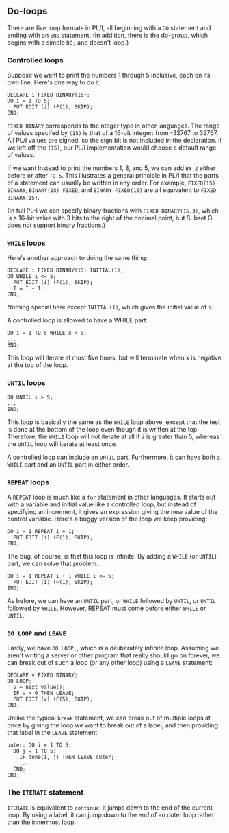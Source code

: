 ## Do-loops

There are five loop formats in PL/I, all beginning with a `DO` statement
and ending with an `END` statement.  (In addition, there is the
do-group, which begins with a simple `DO;` and doesn't loop.)

### Controlled loops

Suppose we want to print the numbers 1 through 5 inclusive, each
on its own line.  Here's one way to do it:

```
DECLARE i FIXED BINARY(15);
DO i = 1 TO 5;
  PUT EDIT (i) (F(1), SKIP);
END;
```

`FIXED BINARY` corresponds to the nteger type in other languages.
The range of values specifed by `(15)` is that of a 16-bit integer:
from -32767 to 32767.  All PL/I values are signed, so the sign bit
is not included in the declaration.  If we left off the `(15)`,
our PL/I implementation would choose a default range of values.

If we want instead to print the numbers 1, 3, and 5, we can add
`BY 2` either before or after `TO 5`.  This illustrates a general
principle in PL/I that the parts of a statement can usually be
written in any order.  For example, `FIXED(15) BINARY`,
`BINARY(15) FIXED`, and `BINARY FIXED(15)`
are all equivalent to `FIXED BINARY(15)`.

(In full PL-I we can specify binary fractions with `FIXED BINARY(15,3)`,
which is a 16-bit value with 3 bits to the right of the decimal point,
but Subset G does not support binary fractions.)

### `WHILE` loops

Here's another approach to doing the same thing:

```
DECLARE i FIXED BINARY(15) INITIAL(1);
DO WHILE i <= 5;
  PUT EDIT (i) (F(1), SKIP);
  I = I + 1;
END;
```
Nothing special here except `INITIAL(1)`, which gives
the initial value of `i`.

A controlled loop is allowed to have a WHILE part:

```
DO i = 1 TO 5 WHILE x < 0;
...
END;
```

This loop will iterate at most five times, but will terminate
when x is negative at the top of the loop.

### `UNTIL` loops

```
DO UNTIL i > 5;
...
END;
```

This loop is basically the same as the `WHILE` loop above,
except that the test is done at the bottom of the loop
even though it is written at the top.  Therefore, the
`WHILE` loop will not iterate at all if `i` is greater than 5,
whereas the `UNTIL` loop will iterate at least once.

A controlled loop can include an `UNTIL` part.  Furthermore,
it can have both a `WHILE` part and an `UNTIL` part in either order.

### `REPEAT` loops

A `REPEAT` loop is much like a `for` statement in other languages.
It starts out with a variable and initial value like a controlled
loop, but instead of specifying an increment, it gives an expression
giving the new value of the control variable.  Here's a buggy version
of the loop we keep providing:

```
DO i = 1 REPEAT i + 1;
  PUT EDIT (i) (F(1), SKIP);
END;
```

The bug, of course, is that this loop is infinite.  By adding a `WHILE`
(or `UNTIL`) part, we can solve that problem:

```
DO i = 1 REPEAT i + 1 WHILE i <= 5;
  PUT EDIT (i) (F(1), SKIP);
END;
```

As before, we can have an `UNTIL` part, or `WHILE` followed by `UNTIL`,
or `UNTIL` followed by `WHILE`.  However, REPEAT must come before
either `WHILE` or `UNTIL`.

### `DO LOOP` and `LEAVE`

Lastly, we have `DO LOOP;`, which is a deliberately infinite loop.
Assuming we aren't writing a server or other program that really
should go on forever, we can break out of such a loop
(or any other loop) using a `LEAVE` statement:

```
DECLARE v FIXED BINARY;
DO LOOP;
  v = next_value();
  IF v = 0 THEN LEAVE;
  PUT EDIT (v) (F(5), SKIP);
END;
```

Unlike the typical `break` statement, we can break out of multiple loops
at once by giving the loop we want to break out of a label, and then providing
that label in the `LEAVE` statement:

```
outer: DO i = 1 TO 5;
  DO j = 1 TO 5;
    IF done(i, j) THEN LEAVE outer;
    ...
  END;
END;
```

### The `ITERATE` statement

`ITERATE` is equivalent to `continue`: it jumps down to the end
of the current loop.  By using a label, it can jump down to the
end of an outer loop rather than the innermost loop.





